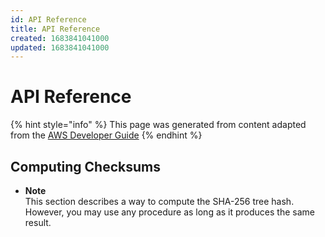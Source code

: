 ```yaml
---
id: API Reference
title: API Reference
created: 1683841041000
updated: 1683841041000
---
```

# API Reference

{% hint style="info" %}
This page was generated from content adapted from the [AWS Developer Guide](https://github.com/awsdocs/amazon-glacier-developer-guide.git)
{% endhint %}

## Computing Checksums

- **Note**  
This section describes a way to compute the SHA\-256 tree hash\. However, you may use any procedure as long as it produces the same result\.

